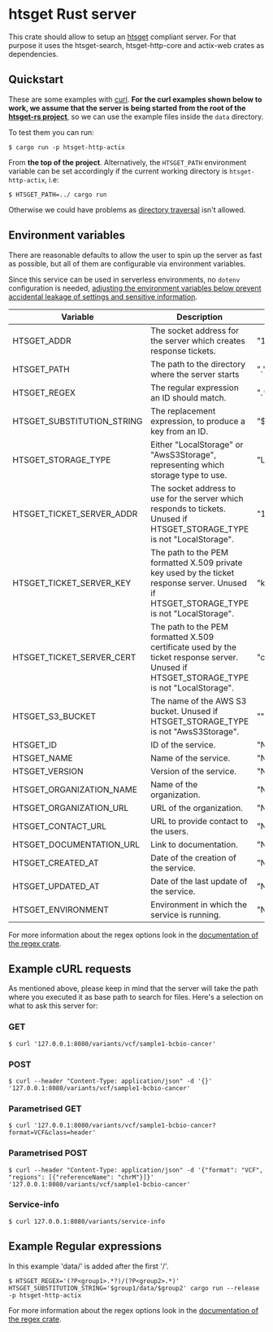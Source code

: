 # htsget Rust server
This crate should allow to setup an [htsget](http://samtools.github.io/hts-specs/htsget.html) compliant server. For that purpose it uses the htsget-search, htsget-http-core and actix-web crates as dependencies.

## Quickstart 

These are some examples with [curl](https://github.com/curl/curl). **For the curl examples shown below to work, we assume that the server is being started from the root of the [htsget-rs project](https://github.com/umccr/htsget-rs)**, so we can use the example files inside the `data` directory.

To test them you can run:

```shell
$ cargo run -p htsget-http-actix
```

From **the top of the project**. Alternatively, the `HTSGET_PATH` environment variable can be set accordingly if the current working directory is `htsget-http-actix`, i.e:

```shell
$ HTSGET_PATH=../ cargo run
```

Otherwise we could have problems as [directory traversal](https://en.wikipedia.org/wiki/Directory_traversal_attack) isn't allowed.

## Environment variables 

There are reasonable defaults to allow the user to spin up the server as fast as possible, but all of them are configurable via environment variables.

Since this service can be used in serverless environments, no `dotenv` configuration is needed, [adjusting the environment variables below prevent accidental leakage of settings and sensitive information](https://medium.com/@softprops/configuration-envy-a09584386705).

| Variable                   | Description                                                                                                                              | Default          |
|----------------------------|------------------------------------------------------------------------------------------------------------------------------------------|------------------|
| HTSGET_ADDR                | The socket address for the server which creates response tickets.                                                                        | "127.0.0.1:8080" |
| HTSGET_PATH                | The path to the directory where the server starts                                                                                        | "."              | 
| HTSGET_REGEX               | The regular expression an ID should match.                                                                                               | ".*"             |
| HTSGET_SUBSTITUTION_STRING | The replacement expression, to produce a key from an ID.                                                                                 | "$0"             |
| HTSGET_STORAGE_TYPE        | Either "LocalStorage" or "AwsS3Storage", representing which storage type to use.                                                         | "LocalStorage"   |
| HTSGET_TICKET_SERVER_ADDR  | The socket address to use for the server which responds to tickets. Unused if HTSGET_STORAGE_TYPE is not "LocalStorage".                 | "127.0.0.1:8081" |
| HTSGET_TICKET_SERVER_KEY   | The path to the PEM formatted X.509 private key used by the ticket response server. Unused if HTSGET_STORAGE_TYPE is not "LocalStorage". | "key.pem"        |
| HTSGET_TICKET_SERVER_CERT  | The path to the PEM formatted X.509 certificate used by the ticket response server. Unused if HTSGET_STORAGE_TYPE is not "LocalStorage". | "cert.pem"       |
| HTSGET_S3_BUCKET           | The name of the AWS S3 bucket. Unused if HTSGET_STORAGE_TYPE is not "AwsS3Storage".                                                      | ""               |
| HTSGET_ID                  | ID of the service.                                                                                                                       | "None"           |
| HTSGET_NAME                | Name of the service.                                                                                                                     | "None"           |
| HTSGET_VERSION             | Version of the service.                                                                                                                  | "None"           |
| HTSGET_ORGANIZATION_NAME   | Name of the organization.                                                                                                                | "None"           |
| HTSGET_ORGANIZATION_URL    | URL of the organization.                                                                                                                 | "None"           |
| HTSGET_CONTACT_URL         | URL to provide contact to the users.                                                                                                     | "None"           |
| HTSGET_DOCUMENTATION_URL   | Link to documentation.                                                                                                                   | "None"           |
| HTSGET_CREATED_AT          | Date of the creation of the service.                                                                                                     | "None"           |
| HTSGET_UPDATED_AT          | Date of the last update of the service.                                                                                                  | "None"           |
| HTSGET_ENVIRONMENT         | Environment in which the service is running.                                                                                             | "None"           |
For more information about the regex options look in the [documentation of the regex crate](https://docs.rs/regex/).

## Example cURL requests

As mentioned above, please keep in mind that the server will take the path where you executed it as base path to search for files. Here's a selection on what to ask this server for:

### GET

```shell
$ curl '127.0.0.1:8080/variants/vcf/sample1-bcbio-cancer'
```

### POST

```shell
$ curl --header "Content-Type: application/json" -d '{}' '127.0.0.1:8080/variants/vcf/sample1-bcbio-cancer'
```

### Parametrised GET

```shell
$ curl '127.0.0.1:8080/variants/vcf/sample1-bcbio-cancer?format=VCF&class=header'
```

### Parametrised POST

```shell
$ curl --header "Content-Type: application/json" -d '{"format": "VCF", "regions": [{"referenceName": "chrM"}]}' '127.0.0.1:8080/variants/vcf/sample1-bcbio-cancer'
```

### Service-info

```shell
$ curl 127.0.0.1:8080/variants/service-info
```

## Example Regular expressions
In this example 'data/' is added after the first '/'.
```shell
$ HTSGET_REGEX='(?P<group1>.*?)/(?P<group2>.*)' HTSGET_SUBSTITUTION_STRING='$group1/data/$group2' cargo run --release -p htsget-http-actix
```
For more information about the regex options look in the [documentation of the regex crate](https://docs.rs/regex/).